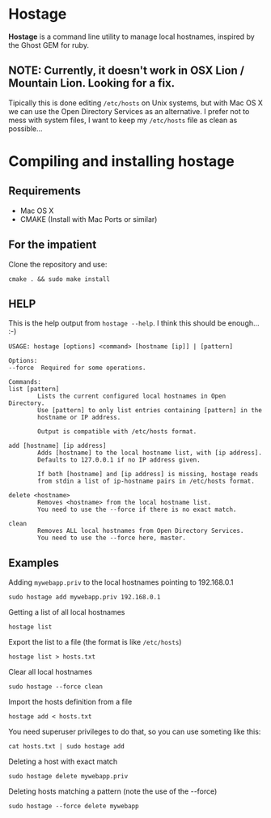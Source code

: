 # Hostage

**Hostage** is a command line utility to manage local hostnames, inspired by the Ghost GEM for ruby.

## NOTE: Currently, it doesn't work in OSX Lion / Mountain Lion. Looking for a fix.

Tipically this is done editing `/etc/hosts` on Unix systems, but with Mac OS X we can use the Open Directory Services as an alternative. I prefer not to mess with system files, I want to keep my `/etc/hosts` file as clean as possible...

# Compiling and installing hostage

## Requirements

* Mac OS X
* CMAKE (Install with Mac Ports or similar)

## For the impatient

Clone the repository and use:

    cmake . && sudo make install

## HELP

This is the help output from `hostage --help`. I think this should be enough... :-)

	USAGE: hostage [options] <command> [hostname [ip]] | [pattern]

	Options:
	--force  Required for some operations.

	Commands:
	list [pattern]
	        Lists the current configured local hostnames in Open Directory.
	        Use [pattern] to only list entries containing [pattern] in the
	        hostname or IP address.

	        Output is compatible with /etc/hosts format.

	add [hostname] [ip address]
	        Adds [hostname] to the local hostname list, with [ip address].
	        Defaults to 127.0.0.1 if no IP address given.

	        If both [hostname] and [ip address] is missing, hostage reads
	        from stdin a list of ip-hostname pairs in /etc/hosts format.

	delete <hostname>
	        Removes <hostname> from the local hostname list.
	        You need to use the --force if there is no exact match.

	clean
	        Removes ALL local hostnames from Open Directory Services.
	        You need to use the --force here, master.

## Examples

Adding `mywebapp.priv` to the local hostnames pointing to 192.168.0.1

	sudo hostage add mywebapp.priv 192.168.0.1

Getting a list of all local hostnames

	hostage list

Export the list to a file (the format is like `/etc/hosts`)

	hostage list > hosts.txt

Clear all local hostnames

	sudo hostage --force clean

Import the hosts definition from a file

	hostage add < hosts.txt

You need superuser privileges to do that, so you can use someting like this:

	cat hosts.txt | sudo hostage add

Deleting a host with exact match

	sudo hostage delete mywebapp.priv

Deleting hosts matching a pattern (note the use of the --force)

	sudo hostage --force delete mywebapp
